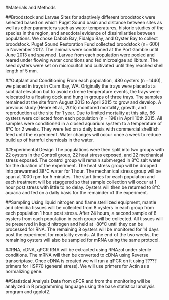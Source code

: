 #Materials and Methods

##Broodstock and Larvae
Sites for adaptively different broodstock were selected based on which Puget Sound basin and distance between sites as well as other parameters such as water temperatures, historic studies of the species in the region, and anecdotal evidence of dissimilarities between populations. We chose Dabob Bay, Fidalgo Bay, and Oyster Bay to collect broodstock. Puget Sound Restoration Fund collected broodstock (n= 600) in November 2012. The animals were conditioned at the Port Gamble until June 2013 and spawned. Larvae from each population were pooled and reared under flowing water conditions and fed microalgae ad libitum. The seed oysters were set on microcultch and cultivated until they reached shell length of 5 mm. 

##Outplant and Conditioning
From each population, 480 oysters (n =1440), we placed in trays in Clam Bay, WA. Originally the trays were placed at a subtidal elevation but to avoid extreme temperature events, the trays were relocated to a floating dock and hung in groups of three trays. The samples remained at the site from August 2013 to April 2015 to grow and develop. A previous study (Heare et al., 2015) monitored mortality, growth, and reproduction at the site for 1 year. Due to limited mortality at this site, 66 oysters were collected from each population (n = 198) in April 10th 2015. All samples were conditioned in a closed aquarium system to a temperature of 8&deg;C for 2 weeks. They were fed on a daily basis with commercial shellfish feed until the experiment. Water changes will occur once a week to reduce build up of harmful chemicals in the water. 

##Experimental Design
The populations were then split into two groups with 22 oysters in the Control group, 22 heat stress exposed, and 22 mechanical stress exposed. The control group will remain submerged in 8&deg;C salt water for the duration of the experiment. The heat stress group will be dropped into prewarmed 38&deg;C water for 1 hour. The mechanical stress group will be spun at 1000 rpm for 5 minutes. The start times for each population and each treatment will be staggered so that sample collection will occur at 1 hour post stress with little to no delay. Oysters will then be returned to 8&deg;C aquaria and fed on a daily basis for the remainder of the experiment. 


##Sampling
Using liquid nitrogen and flame sterilized equipment, mantle and ctenidia tissues will be collected from 8 oysters in each group from each population 1 hour post stress. After 24 hours, a second sample of 8 oysters from each population in each group will be collected. All tissues will be preserved in liquid nitrogen and held at -80&deg;C until they can be processed for RNA. The remaining 8 oysters will be monitored for 14 days post the experiment for mortality events. At the end of the two weeks, the remaining oysters will also be sampled for mRNA using the same protocol. 

##RNA, cDNA, qPCR
RNA will be extracted using RNAzol under sterile conditions. The mRNA will then be converted to cDNA using Reverse transcriptase. Once cDNA is created we will run a qPCR on it using ????? primers for HSP70 (general stress). We will use primers for Actin as a normalizing gene. 

##Statistical Analysis
Data from qPCR and from the monitoring will be analyized in R programming language using the base statistical analysis program and ggplot2. 
